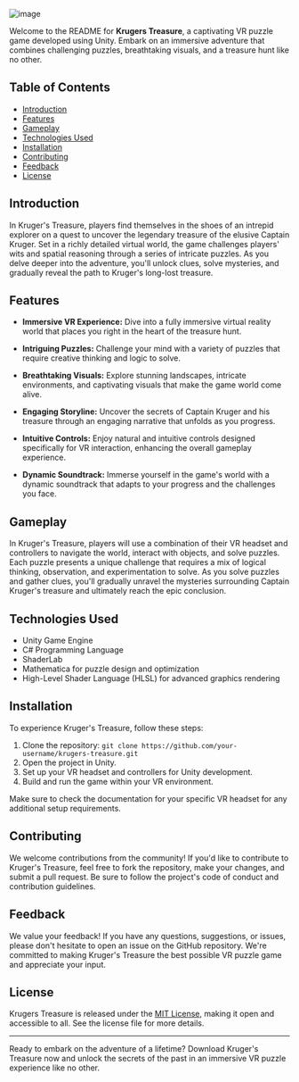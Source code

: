 ![image](https://github.com/KlepticGames/KruegersTreasue/assets/47408756/f759e77f-5018-469d-8c65-9f09b73ec1d7)

Welcome to the README for **Krugers Treasure**, a captivating VR puzzle game developed using Unity. Embark on an immersive adventure that combines challenging puzzles, breathtaking visuals, and a treasure hunt like no other.

## Table of Contents

- [Introduction](#introduction)
- [Features](#features)
- [Gameplay](#gameplay)
- [Technologies Used](#technologies-used)
- [Installation](#installation)
- [Contributing](#contributing)
- [Feedback](#feedback)
- [License](#license)

## Introduction

In Kruger's Treasure, players find themselves in the shoes of an intrepid explorer on a quest to uncover the legendary treasure of the elusive Captain Kruger. Set in a richly detailed virtual world, the game challenges players' wits and spatial reasoning through a series of intricate puzzles. As you delve deeper into the adventure, you'll unlock clues, solve mysteries, and gradually reveal the path to Kruger's long-lost treasure.

## Features

- **Immersive VR Experience:** Dive into a fully immersive virtual reality world that places you right in the heart of the treasure hunt.

- **Intriguing Puzzles:** Challenge your mind with a variety of puzzles that require creative thinking and logic to solve.

- **Breathtaking Visuals:** Explore stunning landscapes, intricate environments, and captivating visuals that make the game world come alive.

- **Engaging Storyline:** Uncover the secrets of Captain Kruger and his treasure through an engaging narrative that unfolds as you progress.

- **Intuitive Controls:** Enjoy natural and intuitive controls designed specifically for VR interaction, enhancing the overall gameplay experience.

- **Dynamic Soundtrack:** Immerse yourself in the game's world with a dynamic soundtrack that adapts to your progress and the challenges you face.

## Gameplay

In Kruger's Treasure, players will use a combination of their VR headset and controllers to navigate the world, interact with objects, and solve puzzles. Each puzzle presents a unique challenge that requires a mix of logical thinking, observation, and experimentation to solve. As you solve puzzles and gather clues, you'll gradually unravel the mysteries surrounding Captain Kruger's treasure and ultimately reach the epic conclusion.

## Technologies Used

- Unity Game Engine
- C# Programming Language
- ShaderLab
- Mathematica for puzzle design and optimization
- High-Level Shader Language (HLSL) for advanced graphics rendering

## Installation

To experience Kruger's Treasure, follow these steps:

1. Clone the repository: `git clone https://github.com/your-username/krugers-treasure.git`
2. Open the project in Unity.
3. Set up your VR headset and controllers for Unity development.
4. Build and run the game within your VR environment.

Make sure to check the documentation for your specific VR headset for any additional setup requirements.

## Contributing

We welcome contributions from the community! If you'd like to contribute to Kruger's Treasure, feel free to fork the repository, make your changes, and submit a pull request. Be sure to follow the project's code of conduct and contribution guidelines.

## Feedback

We value your feedback! If you have any questions, suggestions, or issues, please don't hesitate to open an issue on the GitHub repository. We're committed to making Kruger's Treasure the best possible VR puzzle game and appreciate your input.

## License

Krugers Treasure is released under the [MIT License](LICENSE), making it open and accessible to all. See the license file for more details.

---

Ready to embark on the adventure of a lifetime? Download Kruger's Treasure now and unlock the secrets of the past in an immersive VR puzzle experience like no other.
